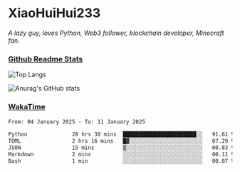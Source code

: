 # XiaoHuiHui233

*A lazy guy, loves Python, Web3 follower, blockchain developer, Minecraft fan.*

### [Github Readme Stats](https://github.com/anuraghazra/github-readme-stats)

![Top Langs](https://github-readme-stats.vercel.app/api/top-langs/?username=XiaoHuiHui233&layout=compact&theme=github_dark)

![Anurag's GitHub stats](https://github-readme-stats.vercel.app/api?username=XiaoHuiHui233&show_icons=true&theme=github_dark)

### [WakaTime](https://wakatime.com)

<!--START_SECTION:waka-->

```txt
From: 04 January 2025 - To: 11 January 2025

Python              28 hrs 30 mins  ███████████████████████░░   91.61 %
TOML                2 hrs 16 mins   █▓░░░░░░░░░░░░░░░░░░░░░░░   07.29 %
JSON                15 mins         ▒░░░░░░░░░░░░░░░░░░░░░░░░   00.83 %
Markdown            2 mins          ░░░░░░░░░░░░░░░░░░░░░░░░░   00.11 %
Bash                1 min           ░░░░░░░░░░░░░░░░░░░░░░░░░   00.07 %
```

<!--END_SECTION:waka-->
